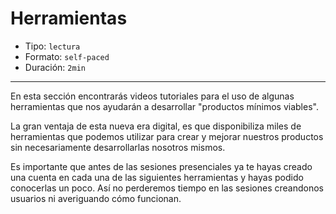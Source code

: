 # Herramientas

* Tipo: `lectura`
* Formato: `self-paced`
* Duración: `2min`

***

En esta sección encontrarás videos tutoriales para el uso de algunas herramientas
que nos ayudarán a desarrollar "productos mínimos viables".

La gran ventaja de esta nueva era digital, es que disponibiliza miles de
herramientas que podemos utilizar para crear y mejorar nuestros productos sin
necesariamente desarrollarlas nosotros mismos.

Es importante que antes de las sesiones presenciales ya te hayas creado una
cuenta en cada una de las siguientes herramientas y hayas podido conocerlas un
poco. Así no perderemos tiempo en las sesiones creandonos usuarios ni
averiguando cómo funcionan.
